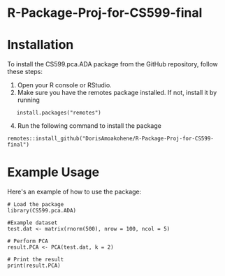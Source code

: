# R-Package-Proj-for-CS599-final

# Installation
To install the CS599.pca.ADA package from the GitHub repository, follow these steps:

1. Open your R console or RStudio.
2. Make sure you have the remotes package installed. If not, install it by running
   
```
   install.packages("remotes")
```

4. Run the following command to install the package

```
remotes::install_github("DorisAmoakohene/R-Package-Proj-for-CS599-final")

```

# Example Usage
Here's an example of how to use the package:

```
# Load the package
library(CS599.pca.ADA)

#Example dataset
test.dat <- matrix(rnorm(500), nrow = 100, ncol = 5)

# Perform PCA
result.PCA <- PCA(test.dat, k = 2)

# Print the result
print(result.PCA)

```
